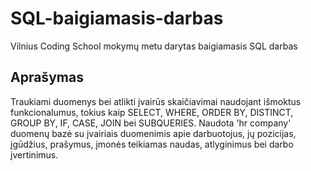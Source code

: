 # SQL-baigiamasis-darbas
Vilnius Coding School mokymų metu darytas baigiamasis SQL darbas
## Aprašymas
Traukiami duomenys bei atlikti įvairūs skaičiavimai naudojant išmoktus funkcionalumus, tokius kaip SELECT, WHERE, ORDER BY, DISTINCT, GROUP BY, IF, CASE, JOIN bei SUBQUERIES.
Naudota 'hr company' duomenų bazė su įvairiais duomenimis apie darbuotojus, jų pozicijas, įgūdžius, prašymus, įmonės teikiamas naudas, atlyginimus bei darbo įvertinimus.